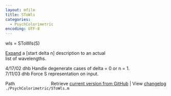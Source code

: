 ```yaml
---
layout: mfile
title: SToWls
categories:
  - PsychColorimetric
encoding: UTF-8
---
```


wls = SToWls(S)  

[Expand](/docs/Expand) a [start delta n] description to an actual  
list of wavelengths.  

4/17/02  dhb  Handle degenerate cases of delta = 0 or n = 1.  
7/11/03  dhb  Force S representation on input.  


<div class="code_header" style="text-align:right;">
  <span style="float:left;">Path&nbsp;&nbsp;</span> <span class="counter">Retrieve <a href=
  "https://raw.github.com/Psychtoolbox-3/Psychtoolbox-3/beta/./PsychColorimetric/SToWls.m">current version from GitHub</a> | View <a href=
  "https://github.com/Psychtoolbox-3/Psychtoolbox-3/commits/beta/./PsychColorimetric/SToWls.m">changelog</a></span>
</div>
<div class="code">
  <code>./PsychColorimetric/SToWls.m</code>
</div>
